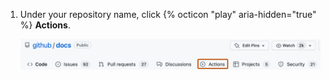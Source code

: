1. Under your repository name, click {% octicon "play" aria-hidden="true" %} **Actions**.

   ![Actions tab in the main repository navigation.](/assets/images/help/repository/actions-tab.png)
